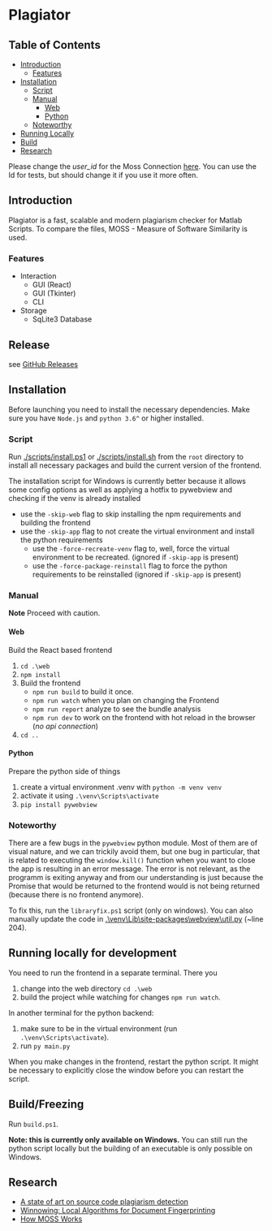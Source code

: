 # Plagiator

## Table of Contents
- [Introduction](#introduction)
  - [Features](#features)
- [Installation](#installation)
  - [Script](#script)
  - [Manual](#manual)
    - [Web](#web)
    - [Python](#python)
  - [Noteworthy](#noteworthy)
- [Running Locally](#running-locally-for-development)
- [Build](#buildfreezing)
- [Research](#research)

Please change the _user_id_ for the Moss Connection [here](./app/scanner/moss_scanner.py#L54-L54). You can use the Id for tests, but should change it if you use it more often.

## Introduction
Plagiator is a fast, scalable and modern plagiarism checker for Matlab Scripts. To compare the files, MOSS - Measure of 
Software Similarity is used.

### Features
- Interaction
  - GUI (React)
  - GUI (Tkinter)
  - CLI
- Storage
  - SqLite3 Database 

## Release
see [GitHub Releases](https://github.com/maxi-smidt/Plagiator/releases)

## Installation
Before launching you need to install the necessary dependencies. Make sure you have `Node.js` and `python 3.6^` or higher installed.

### Script
Run [./scripts/install.ps1](./scripts/install.ps1) or [./scripts/install.sh](./scripts/install.sh) from the `root` directory to install all necessary packages and build the current version of the frontend.

The installation script for Windows is currently better because it allows some config options as well as applying a hotfix to pywebview and checking if the venv is already installed 
- use the `-skip-web` flag to skip installing the npm requirements and building the frontend
- use the `-skip-app` flag to not create the virtual environment and install the python requirements
  - use the `-force-recreate-venv` flag to, well, force the virtual environment to be recreated. (ignored if `-skip-app` is present)
  - use the `-force-package-reinstall` flag to force the python requirements to be reinstalled (ignored if `-skip-app` is present)

### Manual
**Note** Proceed  with caution.

#### Web
Build the React based frontend
1. `cd .\web`
2. `npm install`
3. Build the frontend
    - `npm run build` to build it once.
    - `npm run watch` when you plan  on changing the Frontend
    - `npm run report` analyze to see the bundle analysis
    - `npm run dev` to work on the frontend with hot reload in the browser (_no api connection_)
4. `cd ..`

#### Python
Prepare the python side of things 
1. create a virtual environment .venv with `python -m venv venv`
2. activate it using `.\venv\Scripts\activate`
3. `pip install pywebview`

### Noteworthy
There are a few bugs in the `pywebview` python module. Most of them are of visual nature, and we can trickily avoid them, but one bug in particular, that is related to executing the `window.kill()` function when you want to close the app is resulting in an error message. The error is not relevant, as the programm is exiting anyway and from our understanding is just because the Promise that would be returned to the frontend would is not being returned (because there is no frontend anymore).

To fix this, run the `libraryfix.ps1` script (only on windows).
You can also manually update the code in [.\venv\Lib\site-packages\webview\util.py](.\venv\Lib\site-packages\webview\util.py) (~line 204).

## Running locally for development
You need to run the frontend in a separate terminal. There you 
1. change into the web directory `cd .\web`
2. build the project while watching for changes `npm run watch`.

In another terminal for the python backend: 
1. make sure to be in the virtual environment (run `.\venv\Scripts\activate`).
2. run `py main.py` 

When you make changes in the frontend, restart the python script. It might be necessary to explicitly close the window before you can restart the script.

## Build/Freezing
Run `build.ps1`.

**Note: this is currently only available on Windows.** You can still run the python script locally but the building of an executable is only possible on Windows.

## Research
- [A state of art on source code plagiarism detection](https://ieeexplore.ieee.org/abstract/document/7877421)
- [Winnowing: Local Algorithms for Document Fingerprinting](https://theory.stanford.edu/~aiken/publications/papers/sigmod03.pdf)
- [How MOSS Works](https://yangdanny97.github.io/blog/2019/05/03/MOSS)
